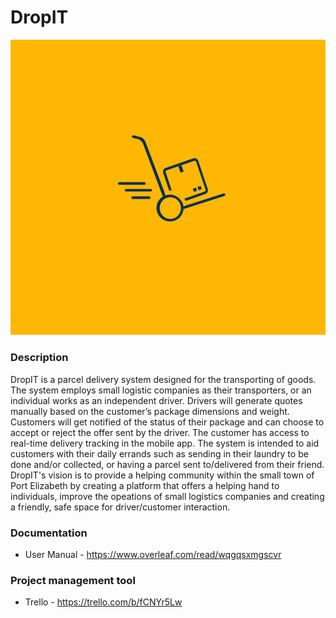 # DropIT

![alt text](https://github.com/ihlaam-17320462/COS-730-project/blob/main/app/assets/icon_solid.png)

### Description

DropIT is a parcel delivery system designed for the transporting of goods.  The system employs small logistic companies as their transporters, 
or an individual works as an independent driver.  Drivers will generate quotes manually based on the customer’s package dimensions and weight.  
Customers will get notified of the status of their package and can choose to accept or reject the offer sent by the driver. The customer has access to real-time 
delivery tracking in the mobile app. The system is intended to aid customers with their daily errands such as sending in their laundry to be done and/or collected,
or having a parcel sent to/delivered from their friend. DropIT's vision is to provide a helping community within the small town of Port Elizabeth by creating a 
platform that offers a helping hand to individuals, improve the opeations of small logistics companies and creating a friendly, safe space for driver/customer 
interaction.


### Documentation
- User Manual - https://www.overleaf.com/read/wqgqsxmgscvr

### Project management tool
- Trello - https://trello.com/b/fCNYr5Lw
